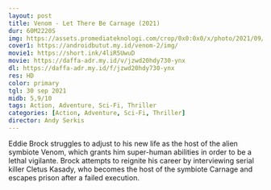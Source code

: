 ```yaml
---
layout: post
title: Venom - Let There Be Carnage (2021)
dur: 60M2220S
img: https://assets.promediateknologi.com/crop/0x0:0x0/x/photo/2021/09/30/1085146066.jpg
cover1: https://androidbutut.my.id/venom-2/img/
movie1: https://short.ink/4liR5UwuD
movie: https://daffa-adr.my.id/v/jzwd20hdy730-ynx
dl: https://daffa-adr.my.id/f/jzwd20hdy730-ynx
res: HD
color: primary
tgl: 30 sep 2021
midb: 5,9/10
tags: Action, Adventure, Sci-Fi, Thriller
categories: [Action, Adventure, Sci-Fi, Thriller]
director: Andy Serkis
---
```


Eddie Brock struggles to adjust to his new life as the host of the alien symbiote Venom, which grants him super-human abilities in order to be a lethal vigilante. Brock attempts to reignite his career by interviewing serial killer Cletus Kasady, who becomes the host of the symbiote Carnage and escapes prison after a failed execution.
